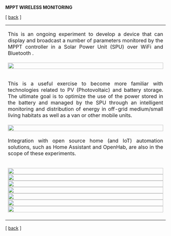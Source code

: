 **MPPT WIRELESS MONITORING**

<!-------  BACK   --------->
<p align="left" >[ <a href="../README.md#readme-top"> back</a> ]</p>


<table width = 90%>
<tr>
<td align = "justify" width = 90% colspan=2>

This is an ongoing experiment to develop a device that can display and broadcast a number of parameters monitored by the MPPT controller in a Solar Power Unit (SPU) over WiFi and Bluetooth . 
<br><br>
<img src="spl-mppt-system-01.png" width = 100%>
<br><br>

This is a useful exercise to become more familiar with technologies related to PV (Photovoltaic) and battery storage. The ultimate goal is to optimize the use of the power stored in the battery and managed by the SPU through an intelligent monitoring and distribution of energy in off-grid medium/small living habitats as well as a van or other mobile units.
<br><br>
<img src="spl-mppt-system-02.png" width = 100%>
<br><br>
Integration with open source home (and IoT) automation solutions, such as Home Assistant and OpenHab, are also in the scope of these experiments.
<br><br>

<img src="spl-mppt-animrot.gif" width = 100%>

<br>
<img src="WEMOS-TTLRS485.png" width = 100%>
<br><img src="spl-mppt-ttl-rj45.jpg" width = 100%>
<br>
<img src="spl-mppt-wemos.png" width = 100%>
<br>
<img src="spl-mppt-esp-ttl.jpg" width = 100%>
<br>
<img src="spl-mppt-finished.jpg" width = 100%>
<img src="spl-mppt-arduino.jpg" width = 100%>
<br><br>

</tr>

</table>
 
 <!-------  BACK   --------->
<p align="left" >[ <a href="../README.md#readme-top"> back</a> ]</p>


